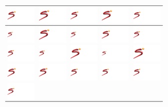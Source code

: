 | ![](https://raw.githubusercontent.com/RevGear/logo/master/Networks/SuperSport/SuperSportAction.png) | ![](https://raw.githubusercontent.com/RevGear/logo/master/Networks/SuperSport/SuperSportBlitz.png) | ![](https://raw.githubusercontent.com/RevGear/logo/master/Networks/SuperSport/SuperSportCricket.png) | ![](https://raw.githubusercontent.com/RevGear/logo/master/Networks/SuperSport/SuperSportCSN.png) | ![](https://raw.githubusercontent.com/RevGear/logo/master/Networks/SuperSport/SuperSportFootball.png) |
|:---:|:---:|:---:|:---:|:---:|
| ![](https://raw.githubusercontent.com/RevGear/logo/master/Networks/SuperSport/SuperSportFootballPlus.png) | ![](https://raw.githubusercontent.com/RevGear/logo/master/Networks/SuperSport/SuperSportGolf.png) | ![](https://raw.githubusercontent.com/RevGear/logo/master/Networks/SuperSport/SuperSportGrandstand.png) | ![](https://raw.githubusercontent.com/RevGear/logo/master/Networks/SuperSport/SuperSportLaLiga.png) | ![](https://raw.githubusercontent.com/RevGear/logo/master/Networks/SuperSport/SuperSportMaximo1.png) |
| ![](https://raw.githubusercontent.com/RevGear/logo/master/Networks/SuperSport/SuperSportMaximo2.png) | ![](https://raw.githubusercontent.com/RevGear/logo/master/Networks/SuperSport/SuperSportMotorsport.png) | ![](https://raw.githubusercontent.com/RevGear/logo/master/Networks/SuperSport/SuperSportPlay.png) | ![](https://raw.githubusercontent.com/RevGear/logo/master/Networks/SuperSport/SuperSportPremierLeague.png) | ![](https://raw.githubusercontent.com/RevGear/logo/master/Networks/SuperSport/SuperSportPSL.png) |
| ![](https://raw.githubusercontent.com/RevGear/logo/master/Networks/SuperSport/SuperSportRugby.png) | ![](https://raw.githubusercontent.com/RevGear/logo/master/Networks/SuperSport/SuperSportTennis.png) | ![](https://raw.githubusercontent.com/RevGear/logo/master/Networks/SuperSport/SuperSportVariety1.png) | ![](https://raw.githubusercontent.com/RevGear/logo/master/Networks/SuperSport/SuperSportVariety2.png) | ![](https://raw.githubusercontent.com/RevGear/logo/master/Networks/SuperSport/SuperSportVariety3.png) |
| ![](https://raw.githubusercontent.com/RevGear/logo/master/Networks/SuperSport/SuperSportVariety4.png) |